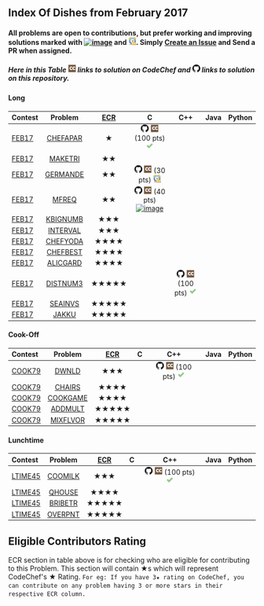 ## Index Of Dishes from February 2017

#### All problems are open to contributions, but prefer working and improving solutions marked with [![image](../img/WA.png)](#) and [![image](../img/TLE.png)](#). Simply [Create an Issue](https://github.com/iiitv/ChefLib/issues/new) and Send a PR when assigned.

##### Here in this Table [![image](../img/CC.png)](#) links to solution on CodeChef and [![image](../img/GH.png)](#) links to solution on this repository.

<a name="long"></a>
#### Long

| Contest | Problem | [ECR](#ecr) | C | C++ | Java | Python |
|:--------------|:----------------:|:----------------:|:----------------:|:----------------:|:-----------------:|:-----------------:|
| [FEB17](https://www.codechef.com/FEB17) | [CHEFAPAR](https://www.codechef.com/FEB17/problems/CHEFAPAR) | ★ | [![image](../img/GH.png)](FEB/FEB17/CHEFAPAR/CHEFAPAR.c)  [![image](../img/CC.png)](https://www.codechef.com/viewsolution/12705568) (100 pts) [![image](../img/AC.png)](#) | | | |
| [FEB17](https://www.codechef.com/FEB17) | [MAKETRI](https://www.codechef.com/FEB17/problems/MAKETRI) | ★★ | | | | |
| [FEB17](https://www.codechef.com/FEB17) | [GERMANDE](https://www.codechef.com/FEB17/problems/GERMANDE) | ★★ | [![image](../img/GH.png)](FEB/FEB17/GERMANDE/GERMANDE.c)  [![image](../img/CC.png)](https://www.codechef.com/viewsolution/12892020) (30 pts) [![image](../img/TLE.png)](#) | | | |
| [FEB17](https://www.codechef.com/FEB17) | [MFREQ](https://www.codechef.com/FEB17/problems/MFREQ) | ★★ | [![image](../img/GH.png)](FEB/FEB17/MFREQ/MFREQ.c)  [![image](../img/CC.png)](https://www.codechef.com/viewsolution/12840138) (40 pts) [![image](../img/WA.png)](#) | | | |
| [FEB17](https://www.codechef.com/FEB17) | [KBIGNUMB](https://www.codechef.com/FEB17/problems/KBIGNUMB) | ★★★ | | | | |
| [FEB17](https://www.codechef.com/FEB17) | [INTERVAL](https://www.codechef.com/FEB17/problems/INTERVAL) | ★★★ | | | | |
| [FEB17](https://www.codechef.com/FEB17) | [CHEFYODA](https://www.codechef.com/FEB17/problems/CHEFYODA) | ★★★★ | | | | |
| [FEB17](https://www.codechef.com/FEB17) | [CHEFBEST](https://www.codechef.com/FEB17/problems/CHEFBEST) | ★★★★ | | | | |
| [FEB17](https://www.codechef.com/FEB17) | [ALICGARD](https://www.codechef.com/FEB17/problems/ALICGARD) | ★★★★ | | | | |
| [FEB17](https://www.codechef.com/FEB17) | [DISTNUM3](https://www.codechef.com/FEB17/problems/DISTNUM3) | ★★★★★ | | [![image](../img/GH.png)](FEB/FEB17/DISTNUM3/DISTNUM3.cpp) [![image](../img/CC.png)](https://www.codechef.com/viewsolution/12870071) (100 pts) [![image](../img/AC.png)](#) | | |
| [FEB17](https://www.codechef.com/FEB17) | [SEAINVS](https://www.codechef.com/FEB17/problems/SEAINVS) | ★★★★★ | | | | |
| [FEB17](https://www.codechef.com/FEB17) | [JAKKU](https://www.codechef.com/FEB17/problems/JAKKU) | ★★★★★ | | | | |

<a name="cook"></a>
#### Cook-Off

| Contest | Problem | [ECR](#ecr) | C | C++ | Java | Python |
|:--------------|:----------------:|:----------------:|:----------------:|:----------------:|:-----------------:|:-----------------:|
| [COOK79](https://www.codechef.com/COOK79) | [DWNLD](https://www.codechef.com/COOK79/problems/DWNLD) | ★★★ | | [![image](../img/GH.png)](FEB/COOK79/DWNLD/DWNLD.cpp) [![image](../img/CC.png)](https://www.codechef.com/viewsolution/12895343) (100 pts) [![image](../img/AC.png)](#) | | |
| [COOK79](https://www.codechef.com/COOK79) | [CHAIRS](https://www.codechef.com/COOK79/problems/CHAIRS) | ★★★★ | | | | |
| [COOK79](https://www.codechef.com/COOK79) | [COOKGAME](https://www.codechef.com/COOK79/problems/COOKGAME) | ★★★★ | | | | |
| [COOK79](https://www.codechef.com/COOK79) | [ADDMULT](https://www.codechef.com/COOK79/problems/ADDMULT) | ★★★★★ | | | | |
| [COOK79](https://www.codechef.com/COOK79) | [MIXFLVOR](https://www.codechef.com/COOK79/problems/MIXFLVOR) | ★★★★★ | | | | |

<a name="ltime"></a>
#### Lunchtime

| Contest | Problem | [ECR](#ecr) | C | C++ | Java | Python |
|:--------------|:----------------:|:----------------:|:----------------:|:----------------:|:-----------------:|:-----------------:|
| [LTIME45](https://www.codechef.com/LTIME45) | [COOMILK](https://www.codechef.com/LTIME45/problems/COOMILK) | ★★★ | | [![image](../img/GH.png)](FEB/LTIME45/COOMILK/COOMILK.cpp) [![image](../img/CC.png)](https://www.codechef.com/viewsolution/15267617) (100 pts) [![image](../img/AC.png)](#) | | |
| [LTIME45](https://www.codechef.com/LTIME45) | [QHOUSE](https://www.codechef.com/LTIME45/problems/QHOUSE) | ★★★★ | | | | |
| [LTIME45](https://www.codechef.com/LTIME45) | [BRIBETR](https://www.codechef.com/LTIME45/problems/BRIBETR) | ★★★★★ | | | | |
| [LTIME45](https://www.codechef.com/LTIME45) | [OVERPNT](https://www.codechef.com/LTIME45/problems/OVERPNT) | ★★★★★ | | | | |


<a name="ecr"></a>
## Eligible Contributors Rating

ECR section in table above is for checking who are eligible for contributing to this Problem.
This section will contain ★s which will represent CodeChef's ★ Rating.
`For eg: If you have 3★ rating on CodeChef, you can contribute on any problem having 3 or more stars in their respective ECR column.`
